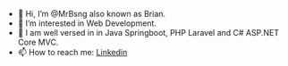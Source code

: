 - 👋 Hi, I’m @MrBsng also known as Brian.
- 👀 I’m interested in Web Development.
- 🌱 I am well versed in in Java Springboot, PHP Laravel and C# ASP.NET Core MVC.
- 📫 How to reach me: [Linkedin](https://linkedin.com/in/bsng)

<!---
MrBsng/MrBsng is a ✨ special ✨ repository because its `README.md` (this file) appears on your GitHub profile.
You can click the Preview link to take a look at your changes.
--->

